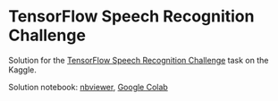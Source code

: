 # TensorFlow Speech Recognition Challenge
Solution for the [TensorFlow Speech Recognition Challenge](https://www.kaggle.com/c/tensorflow-speech-recognition-challenge/overview) task on the Kaggle.

Solution notebook: [nbviewer](https://nbviewer.jupyter.org/github/andrii0yerko/tensorflow-speech-recognition-challenge/blob/main/speech-recognition-challenge.ipynb), [Google Colab](https://colab.research.google.com/github/andrii0yerko/tensorflow-speech-recognition-challenge/blob/main/speech-recognition-challenge.ipynb)
